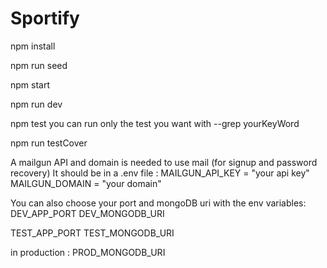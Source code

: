 # Sportify

npm install <!-- install packages -->

npm run seed <!-- seed -->

npm start <!-- start production server -->

npm run dev <!-- start dev server (with nodemon)-->

npm test <!-- run tests -->
you can run only the test you want with --grep yourKeyWord

npm run testCover <!-- run test with cover -->

A mailgun API and domain is needed to use mail (for signup and password recovery)
It should be in a .env file :
MAILGUN_API_KEY = "your api key"
MAILGUN_DOMAIN = "your domain"

You can also choose your port and mongoDB uri with the env variables:
DEV_APP_PORT
DEV_MONGODB_URI

TEST_APP_PORT
TEST_MONGODB_URI

in production :
PROD_MONGODB_URI
